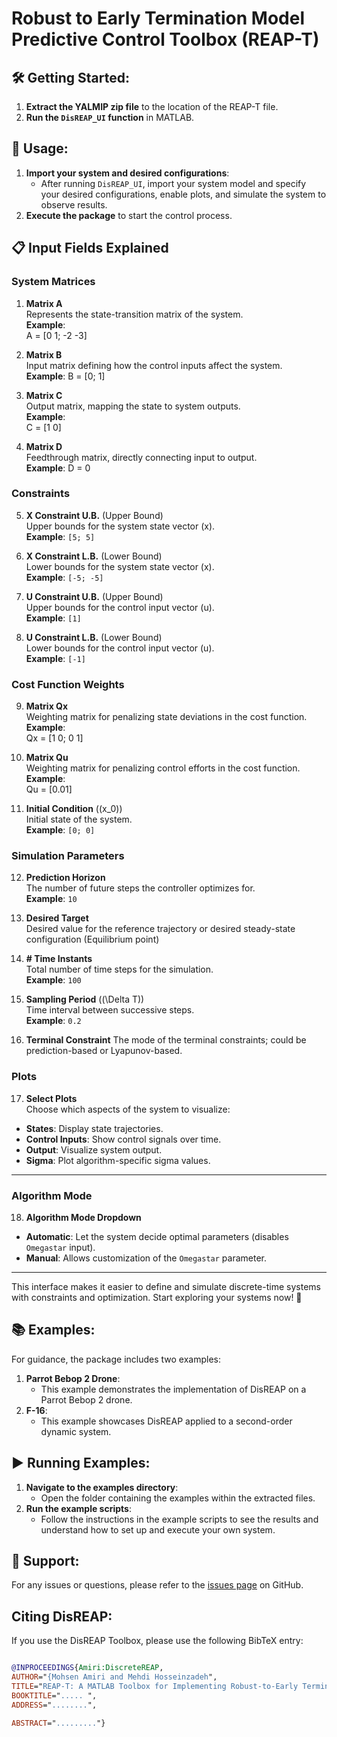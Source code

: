 # Robust to Early Termination Model Predictive Control Toolbox (REAP-T)

## 🛠️ Getting Started:
1. **Extract the YALMIP zip file** to the location of the REAP-T file.
2. **Run the `DisREAP_UI` function** in MATLAB.

## 🚀 Usage:
1. **Import your system and desired configurations**:
   - After running `DisREAP_UI`, import your system model and specify your desired configurations,  enable plots, and simulate the system to observe results.
2. **Execute the package** to start the control process.

   
## 📋 **Input Fields Explained**


### **System Matrices**
1. **Matrix A**  
   Represents the state-transition matrix of the system.  
   **Example**:  
A = [0 1; -2 -3]

2. **Matrix B**  
Input matrix defining how the control inputs affect the system.  
**Example**:
B = [0; 1]

3. **Matrix C**  
Output matrix, mapping the state to system outputs.  
**Example**:  
C = [1 0]

4. **Matrix D**  
Feedthrough matrix, directly connecting input to output.  
**Example**:
D = 0


### **Constraints**
5. **X Constraint U.B.** (Upper Bound)  
Upper bounds for the system state vector \(x\).  
**Example**: `[5; 5]`

6. **X Constraint L.B.** (Lower Bound)  
Lower bounds for the system state vector \(x\).  
**Example**: `[-5; -5]`

7. **U Constraint U.B.** (Upper Bound)  
Upper bounds for the control input vector \(u\).  
**Example**: `[1]`

8. **U Constraint L.B.** (Lower Bound)  
Lower bounds for the control input vector \(u\).  
**Example**: `[-1]`


### **Cost Function Weights**
9. **Matrix Qx**  
Weighting matrix for penalizing state deviations in the cost function.  
**Example**:  
Qx = [1 0; 0 1]


10. **Matrix Qu**  
 Weighting matrix for penalizing control efforts in the cost function.  
 **Example**:  
 Qu = [0.01]


11. **Initial Condition** (\(x_0\))  
 Initial state of the system.  
 **Example**: `[0; 0]`





### **Simulation Parameters**
12. **Prediction Horizon**  
 The number of future steps the controller optimizes for.  
 **Example**: `10`

13. **Desired Target**  
Desired value for the reference trajectory or desired steady-state configuration (Equilibrium point)
14. **# Time Instants**  
 Total number of time steps for the simulation.  
 **Example**: `100`

15. **Sampling Period** (\(\Delta T\))  
 Time interval between successive steps.  
 **Example**: `0.2`

16. **Terminal Constraint** 
 The mode of the terminal constraints; could be prediction-based or Lyapunov-based.  


### **Plots**
17. **Select Plots**  
 Choose which aspects of the system to visualize:  
 - **States**: Display state trajectories.  
 - **Control Inputs**: Show control signals over time.  
 - **Output**: Visualize system output.  
 - **Sigma**: Plot algorithm-specific sigma values.

---

### **Algorithm Mode**
18. **Algorithm Mode Dropdown**  
 - **Automatic**: Let the system decide optimal parameters (disables `Omegastar` input).  
 - **Manual**: Allows customization of the `Omegastar` parameter.

---

This interface makes it easier to define and simulate discrete-time systems with constraints and optimization. Start exploring your systems now! 🚀


## 📚 Examples:
For guidance, the package includes two examples:
1. **Parrot Bebop 2 Drone**:
   - This example demonstrates the implementation of DisREAP on a Parrot Bebop 2 drone.
2. **F-16**:
   - This example showcases DisREAP applied to a second-order dynamic system.

## ▶️ Running Examples:
1. **Navigate to the examples directory**:
   - Open the folder containing the examples within the extracted files.
2. **Run the example scripts**:
   - Follow the instructions in the example scripts to see the results and understand how to set up and execute your own system.

## 🤝 Support:
For any issues or questions, please refer to the [issues page](https://github.com/mhsnar/DiscreteREAP/issues) on GitHub.

## Citing DisREAP:

If you use the DisREAP Toolbox, please use the following BibTeX entry:
```bibtex

@INPROCEEDINGS{Amiri:DiscreteREAP,
AUTHOR="{Mohsen Amiri and Mehdi Hosseinzadeh",
TITLE="REAP-T: A MATLAB Toolbox for Implementing Robust-to-Early Termination Model Predictive Control",
BOOKTITLE="..... ",
ADDRESS="........",

ABSTRACT="........."}





